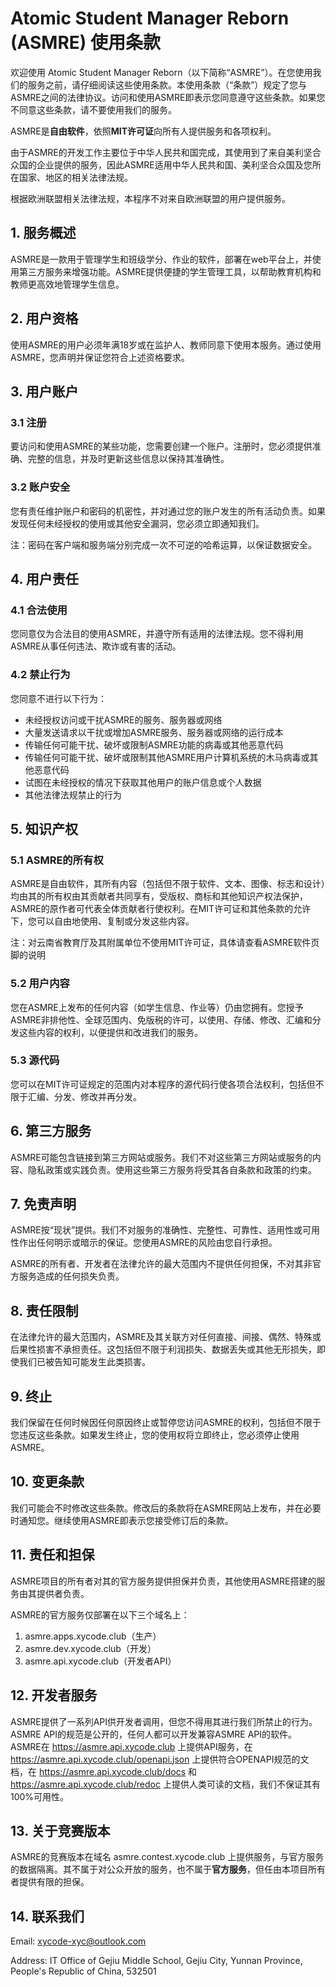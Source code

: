# Atomic Student Manager Reborn (ASMRE) 使用条款

欢迎使用 Atomic Student Manager Reborn（以下简称“ASMRE”）。在您使用我们的服务之前，请仔细阅读这些使用条款。本使用条款（“条款”）规定了您与ASMRE之间的法律协议。访问和使用ASMRE即表示您同意遵守这些条款。如果您不同意这些条款，请不要使用我们的服务。

ASMRE是**自由软件**，依照**MIT许可证**向所有人提供服务和各项权利。

由于ASMRE的开发工作主要位于中华人民共和国完成，其使用到了来自美利坚合众国的企业提供的服务，因此ASMRE适用中华人民共和国、美利坚合众国及您所在国家、地区的相关法律法规。

根据欧洲联盟相关法律法规，本程序不对来自欧洲联盟的用户提供服务。

## 1. 服务概述

ASMRE是一款用于管理学生和班级学分、作业的软件，部署在web平台上，并使用第三方服务来增强功能。ASMRE提供便捷的学生管理工具，以帮助教育机构和教师更高效地管理学生信息。

## 2. 用户资格

使用ASMRE的用户必须年满18岁或在监护人、教师同意下使用本服务。通过使用ASMRE，您声明并保证您符合上述资格要求。

## 3. 用户账户

### 3.1 注册

要访问和使用ASMRE的某些功能，您需要创建一个账户。注册时，您必须提供准确、完整的信息，并及时更新这些信息以保持其准确性。

### 3.2 账户安全

您有责任维护账户和密码的机密性，并对通过您的账户发生的所有活动负责。如果发现任何未经授权的使用或其他安全漏洞，您必须立即通知我们。

注：密码在客户端和服务端分别完成一次不可逆的哈希运算，以保证数据安全。

## 4. 用户责任

### 4.1 合法使用

您同意仅为合法目的使用ASMRE，并遵守所有适用的法律法规。您不得利用ASMRE从事任何违法、欺诈或有害的活动。

### 4.2 禁止行为

您同意不进行以下行为：

- 未经授权访问或干扰ASMRE的服务、服务器或网络
- 大量发送请求以干扰或增加ASMRE服务、服务器或网络的运行成本
- 传输任何可能干扰、破坏或限制ASMRE功能的病毒或其他恶意代码
- 传输任何可能干扰、破坏或限制其他ASMRE用户计算机系统的木马病毒或其他恶意代码
- 试图在未经授权的情况下获取其他用户的账户信息或个人数据
- 其他法律法规禁止的行为

## 5. 知识产权

### 5.1 ASMRE的所有权

ASMRE是自由软件，其所有内容（包括但不限于软件、文本、图像、标志和设计）均由其的所有权由其贡献者共同享有，受版权、商标和其他知识产权法保护，ASMRE的原作者可代表全体贡献者行使权利。在MIT许可证和其他条款的允许下，您可以自由地使用、复制或分发这些内容。

注：对云南省教育厅及其附属单位不使用MIT许可证，具体请查看ASMRE软件页脚的说明

### 5.2 用户内容

您在ASMRE上发布的任何内容（如学生信息、作业等）仍由您拥有。您授予ASMRE非排他性、全球范围内、免版税的许可，以使用、存储、修改、汇编和分发这些内容的权利，以便提供和改进我们的服务。

### 5.3 源代码

您可以在MIT许可证规定的范围内对本程序的源代码行使各项合法权利，包括但不限于汇编、分发、修改并再分发。

## 6. 第三方服务

ASMRE可能包含链接到第三方网站或服务。我们不对这些第三方网站或服务的内容、隐私政策或实践负责。使用这些第三方服务将受其各自条款和政策的约束。

## 7. 免责声明

ASMRE按“现状”提供。我们不对服务的准确性、完整性、可靠性、适用性或可用性作出任何明示或暗示的保证。您使用ASMRE的风险由您自行承担。

ASMRE的所有者、开发者在法律允许的最大范围内不提供任何担保，不对其非官方服务造成的任何损失负责。

## 8. 责任限制

在法律允许的最大范围内，ASMRE及其关联方对任何直接、间接、偶然、特殊或后果性损害不承担责任。这包括但不限于利润损失、数据丢失或其他无形损失，即使我们已被告知可能发生此类损害。

## 9. 终止

我们保留在任何时候因任何原因终止或暂停您访问ASMRE的权利，包括但不限于您违反这些条款。如果发生终止，您的使用权将立即终止，您必须停止使用ASMRE。

## 10. 变更条款

我们可能会不时修改这些条款。修改后的条款将在ASMRE网站上发布，并在必要时通知您。继续使用ASMRE即表示您接受修订后的条款。

## 11. 责任和担保

ASMRE项目的所有者对其的官方服务提供担保并负责，其他使用ASMRE搭建的服务由其提供者负责。

ASMRE的官方服务仅部署在以下三个域名上：

1. asmre.apps.xycode.club（生产）
2. asmre.dev.xycode.club（开发）
3. asmre.api.xycode.club（开发者API）

## 12. 开发者服务

ASMRE提供了一系列API供开发者调用，但您不得用其进行我们所禁止的行为。ASMRE API的规范是公开的，任何人都可以开发兼容ASMRE API的软件。ASMRE在 https://asmre.api.xycode.club 上提供API服务，在 https://asmre.api.xycode.club/openapi.json 上提供符合OPENAPI规范的文档，在 https://asmre.api.xycode.club/docs 和 https://asmre.api.xycode.club/redoc 上提供人类可读的文档，我们不保证其有100%可用性。

## 13. 关于竞赛版本

ASMRE的竞赛版本在域名 asmre.contest.xycode.club 上提供服务，与官方服务的数据隔离。其不属于对公众开放的服务，也不属于**官方服务**，但任由本项目所有者提供有限的担保。

## 14. 联系我们

Email: xycode-xyc@outlook.com

Address: IT Office of Gejiu Middle School, Gejiu City, Yunnan Province, People's Republic of China, 532501
